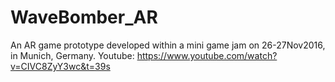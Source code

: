 # WaveBomber_AR
An AR game prototype developed within a mini game jam on 26-27Nov2016, in Munich, Germany.
Youtube: https://www.youtube.com/watch?v=CIVC8ZyY3wc&t=39s
